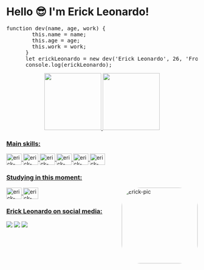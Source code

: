 <h1>Hello 😎 I'm Erick Leonardo!</h1>

<pre>
function dev(name, age, work) {
        this.name = name;
        this.age = age;
        this.work = work;
      }
      let erickLeonardo = new dev('Erick Leonardo', 26, 'Front-end developer');
      console.log(erickLeonardo);
</pre>



<div class="container">
<div align="center">
  <a href="https://github.com/Erickleoo">
  <img height="150em" src="https://github-readme-stats.vercel.app/api?username=erickleoo&show_icons=true&theme=tokyonight&include_all_commits=true&count_private=true"/>
  <img height="150em" src="https://github-readme-stats.vercel.app/api/top-langs/?username=erickleoo&layout=compact&langs_count=7&theme=tokyonight"/>
</div>

### Main skills:
<div style="display: inline_block">
  <img align="center" alt="erick-HTML5" height="30" width="40" src="https://cdn.worldvectorlogo.com/logos/html-1.svg">
  <img align="center" alt="erick-CSS3" height="30" width="40" src="https://cdn.worldvectorlogo.com/logos/css-3.svg">
  <img align="center" alt="erick-Js" height="30" width="40" src="https://cdn.worldvectorlogo.com/logos/logo-javascript.svg">
  <img align="center" alt="erick-React" height="30" width="40" src="https://cdn.worldvectorlogo.com/logos/react-2.svg">
  <img align="center" alt="erick-Bootstrap" height="30" width="40" src="https://cdn.worldvectorlogo.com/logos/bootstrap-4.svg">
  <img align="center" alt="erick-git" height="30" width="40" src="https://cdn.worldvectorlogo.com/logos/git-icon.svg">
</div>


### Studying in this moment:
<div style="display: inline_block">
  <img align="center" alt="erick-Angular" height="30" width="40" src="https://cdn.worldvectorlogo.com/logos/angular-icon-1.svg">
  <img align="center" alt="erick-Typescript" height="30" width="40" src="https://cdn.worldvectorlogo.com/logos/typescript.svg">
  <img align="right" alt="Erick-pic" height="200" style="border-radius:50px;" src="https://media-exp1.licdn.com/dms/image/C5622AQHrcycZMzuNvA/feedshare-shrink_800/0/1659110621340?e=1663200000&v=beta&t=fijgipR2d2yZIJYqLwvaRZSgT4JIi804KagMLejD14k">
</div>
 
### Erick Leonardo on social media:
<div>
  <a href="https://instagram.com/eriickleo" target="_blank"><img src="https://img.shields.io/badge/-eriickleo-%23E4405F?style=for-the-badge&logo=instagram&logoColor=white" target="_blank"></a>
  <a href = "mailto:ericleonardo_2012@hotmail.com"><img src="https://img.shields.io/badge/-Email-%23333?style=for-the-badge&logo=gmail&logoColor=white" target="_blank"></a>
  <a href="https://www.linkedin.com/in/erick-leonardo-b26763202" target="_blank"><img src="https://img.shields.io/badge/-Erick Leonardo-%230077B5?style=for-the-badge&logo=linkedin&logoColor=white" target="_blank"></a>  
</div>
